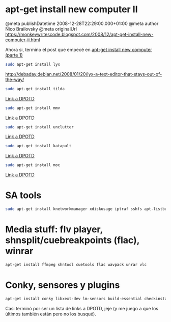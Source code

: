 # apt-get install new computer II

@meta publishDatetime 2008-12-28T22:29:00.000+01:00
@meta author Nico Brailovsky
@meta originalUrl https://monkeywritescode.blogspot.com/2008/12/apt-get-install-new-computer-ii.html

Ahora si, termino el post que empecé en [apt-get install new computer (parte 1)](/md_blog/2008/1009_aptgetnewcomputer.md)



```bash
sudo apt-get install lyx
```

<http://debaday.debian.net/2008/01/20/lyx-a-text-editor-that-stays-out-of-the-way/>

```bash
sudo apt-get install tilda
```

[Link a DPOTD](http://debaday.debian.net/2007/03/04/yakuake-a-quake-style-terminal-emulator-based-on-kde-konsole-technology/)

```bash
sudo apt-get install mmv
```

[Link a DPOTD](http://debaday.debian.net/2007/06/13/mmv-mass-moving-and-renaming-files/)

```bash
sudo apt-get install unclutter
```

[Link a DPOTD](http://debaday.debian.net/2007/03/27/unclutter-hide-the-mouse-cursor-after-a-period-of-inactivity/)

```bash
sudo apt-get install katapult
```

[Link a DPOTD](http://debaday.debian.net/2007/09/05/katapult-faster-and-easier-access-to-your-applications-bookmarks-and-files/)

```bash
sudo apt-get install moc
```

[Link a DPOTD](http://debaday.debian.net/2007/07/11/moc-music-on-console-ncurses-based-console-audio-player/)

# SA tools

```bash
sudo apt-get install knetworkmanager xdiskusage iptraf sshfs apt-listbugs
```

# Media stuff: flv player, shnsplit/cuebreakpoints (flac), winrar

```bash
apt-get install ffmpeg shntool cuetools flac wavpack unrar vlc
```

# Conky, sensores y plugins

```bash
apt-get install conky libxext-dev lm-sensors build-essential checkinstall wmctrl
```

Casi terminó por ser un lista de links a DPOTD, jeje (y me juego a que los últimos también están pero no los busqué).

